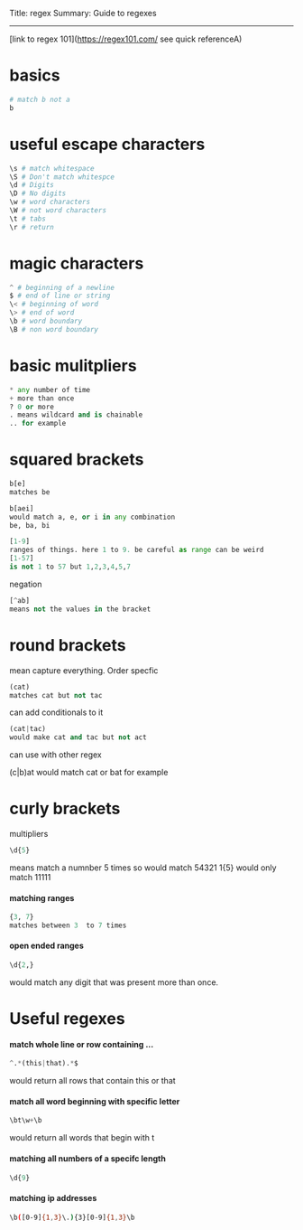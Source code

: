 Title: regex
Summary: Guide to regexes
- - - 

[link to regex 101](https://regex101.com/ see quick referenceA)

# basics 

```python
# match b not a
b
```

# useful escape characters
```python
\s # match whitespace
\S # Don't match whitespce 
\d # Digits 
\D # No digits
\w # word characters
\W # not word characters  
\t # tabs   
\r # return  
```

# magic characters

```python
^ # beginning of a newline
$ # end of line or string
\< # beginning of word
\> # end of word
\b # word boundary
\B # non word boundary
```

# basic mulitpliers

```python
* any number of time
+ more than once
? 0 or more
. means wildcard and is chainable
.. for example

```

# squared brackets


```python
b[e]
matches be

b[aei] 
would match a, e, or i in any combination
be, ba, bi

[1-9]
ranges of things. here 1 to 9. be careful as range can be weird
[1-57]
is not 1 to 57 but 1,2,3,4,5,7
```

negation

```python
[^ab]
means not the values in the bracket
```

# round brackets
mean capture everything. Order specfic

```python
(cat)
matches cat but not tac
```

can add conditionals to it

```python
(cat|tac)
would make cat and tac but not act
```
 can use with other regex

(c|b)at
would match cat or bat for example


# curly brackets
multipliers

```python
\d{5}
```
means match a numnber 5 times
so would match 54321
1{5}
would only match 11111

#### **matching ranges**

```python
{3, 7}
matches between 3  to 7 times
```

#### **open ended ranges**

```python 
\d{2,}
```
would match any digit that was present more than once.

# Useful regexes

#### **match whole line or row containing ...**

```python
^.*(this|that).*$
```
would return all rows that contain this or that

#### **match all word beginning with specific letter**

```python
\bt\w+\b
```
would return all words that begin with t

#### **matching all numbers of a specifc length**

```python
\d{9}
```

#### **matching ip addresses**
```bash
\b([0-9]{1,3}\.){3}[0-9]{1,3}\b
```


